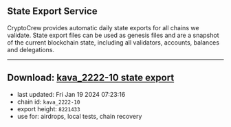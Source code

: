 ## State Export Service
CryptoCrew provides automatic daily state exports for all chains we validate. State export files can be used as genesis files and are a snapshot of the current blockchain state, including all validators, accounts, balances and delegations.

---
**Download: [kava_2222-10 state export](https://dl.ccvalidators.com/SERVICE/kava/kava_2222-10_export_8221433.json)**
---

- last updated: Fri Jan 19 2024 07:23:16
- chain id: `kava_2222-10`
- export height: `8221433`
- use for: airdrops, local tests, chain recovery
